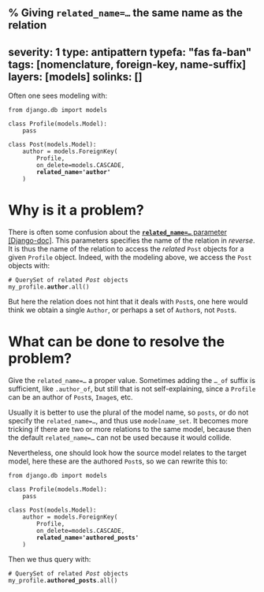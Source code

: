 % Giving <code>related_name=&hellip;</code> the same name as the relation
---
severity: 1
type: antipattern
typefa: "fas fa-ban"
tags: [nomenclature, foreign-key, name-suffix]
layers: [models]
solinks: []
---

Often one sees modeling with:

<pre class="python"><code>from django.db import models

class Profile(models.Model):
    pass

class Post(models.Model):
    author = models.ForeignKey(
        Profile,
        on_delete=models.CASCADE,
        <b>related_name='author'</b>
    )</code></pre>

# Why is it a problem?

There is often some confusion about the
[**<code>related_name=&hellip;</code>** parameter [Django-doc]](https://docs.djangoproject.com/en/dev/ref/models/fields/#django.db.models.ForeignKey.related_name).
This parameters specifies the name of the relation in *reverse*. It is thus the
name of the relation to access the *related* `Post` objects for a given
`Profile` object. Indeed, with the modeling above, we access the `Post` objects
with:

<pre class="python"><code># QuerySet of related <i>Post</i> objects
my_profile.<b>author</b>.all()</code></pre>

But here the relation does not hint that it deals with `Post`s, one here would
think we obtain a single `Author`, or perhaps a set of `Author`s, not `Post`s.

# What can be done to resolve the problem?

Give the <code>related_name=&hellip;</code> a proper value. Sometimes adding the
<code>&hellip;_of</code> suffix is sufficient, like `.author_of`, but still that
is not self-explaining, since a `Profile` can be an author of `Post`s, `Image`s,
etc.

Usually it is better to use the plural of the model name, so `posts`, or do not
specify the <code>related_name=&hellip;</code>, and thus use
<code><i>modelname</i>_set</code>. It becomes more tricking if there are two or
more relations to the same model, because then the default
<code>related_name=&hellip;</code> can not be used because it would collide.

Nevertheless, one should look how the source model relates to the target model,
here these are the authored `Post`s, so we can rewrite this to:

<pre class="python"><code>from django.db import models

class Profile(models.Model):
    pass

class Post(models.Model):
    author = models.ForeignKey(
        Profile,
        on_delete=models.CASCADE,
        <b>related_name='authored_posts'</b>
    )</code></pre>

Then we thus query with:

<pre class="python"><code># QuerySet of related <i>Post</i> objects
my_profile.<b>authored_posts</b>.all()</code></pre>
